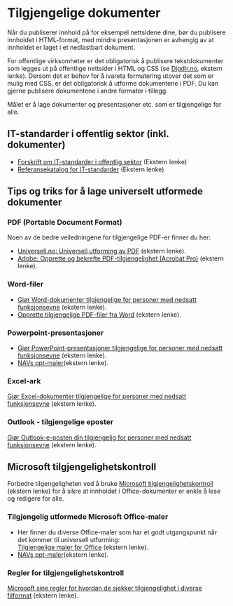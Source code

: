 # Tilgjengelige dokumenter
<p class="typo-ingress">Når du publiserer innhold på for eksempel nettsidene dine, bør du publisere innholdet i HTML-format, med mindre presentasjonen er avhengig av at innholdet er laget i et nedlastbart dokument.</p>

For offentlige virksomheter er det obligatorisk å publisere tekstdokumenter som legges ut på offentlige nettsider i HTML og CSS (se [Digdir.no](https://www.digdir.no/digitale-felleslosninger/publisering-av-tekstdokument/1494), ekstern lenke). Dersom det er behov for å ivareta formatering utover det som er mulig med CSS, er det obligatorisk å utforme dokumentene i PDF. Du kan gjerne publisere dokumentene i andre formater i tillegg.

Målet er å lage dokumenter og presentasjoner etc. som er tilgjengelige for alle.

## IT-standarder i offentlig sektor (inkl. dokumenter)
* [Forskrift om IT-standarder i offentlig sektor](https://lovdata.no/dokument/LTI/forskrift/2013-03-15-285) (Ekstern lenke)
* [Referansekatalog for IT-standarder](https://www.digdir.no/digitalisering-og-samordning/referansekatalogen-it-standardar/1480) (Ekstern lenke)

## Tips og triks for å lage universelt utformede dokumenter
### PDF (Portable Document Format)
Noen av de bedre veiledningene for tilgjengelige PDF-er finner du her:
- [Universell.no: Universell utforming av PDF](https://www.universell.no/uupdf/) (ekstern lenke).
- [Adobe: Opprette og bekrefte PDF-tilgjengelighet (Acrobat Pro)](https://helpx.adobe.com/no/acrobat/using/create-verify-pdf-accessibility.html) (ekstern lenke).

### Word-filer
- [Gjør Word-dokumenter tilgjengelige for personer med nedsatt funksjonsevne](https://support.microsoft.com/nb-no/office/gj%C3%B8re-word-dokumenter-tilgjengelige-for-personer-med-funksjonshemninger-d9bf3683-87ac-47ea-b91a-78dcacb3c66d#PickTab=Windows) (ekstern lenke).
- [Opprette tilgjengelige PDF-filer fra Word](https://support.microsoft.com/nb-no/office/opprette-tilgjengelige-pdf-filer-064625e0-56ea-4e16-ad71-3aa33bb4b7ed#PickTab=Windows) (ekstern lenke).

### Powerpoint-presentasjoner
- [Gjør PowerPoint-presentasjoner tilgjengelige for personer med nedsatt funksjonsevne](https://support.microsoft.com/nb-no/office/gj%C3%B8re-powerpoint-presentasjoner-tilgjengelige-for-personer-med-funksjonshemninger-6f7772b2-2f33-4bd2-8ca7-dae3b2b3ef25#picktab=windows) (ekstern lenke).
- [NAVs ppt-maler](https://identitet.nav.no/d/n49NiiediAKF/verktoy-og-maler#/maler/powerpoint)(ekstern lenke).

### Excel-ark
[Gjør Excel-dokumenter tilgjengelige for personer med nedsatt funksjonsevne](https://support.microsoft.com/nb-no/office/gj%C3%B8re-excel-dokumenter-tilgjengelige-for-personer-med-funksjonshemninger-6cc05fc5-1314-48b5-8eb3-683e49b3e593#picktab=windows) (ekstern lenke).

### Outlook - tilgjengelige eposter
[Gjør Outlook-e-posten din tilgjengelig for personer med nedsatt funksjonsevne](https://support.microsoft.com/nb-no/office/gj%C3%B8r-outlook-e-posten-din-tilgjengelig-for-personer-med-funksjonshemninger-71ce71f4-7b15-4b7a-a2e3-cf91721bbacb#picktab=windows) (ekstern lenke).

## Microsoft tilgjengelighetskontroll
Forbedre tilgengeligheten ved å bruke [Microsoft tilgjengelighetskontroll](https://support.microsoft.com/nb-no/office/forbedre-tilgjengelighet-med-tilgjengelighetskontroll-a16f6de0-2f39-4a2b-8bd8-5ad801426c7f#picktab=windows) (ekstern lenke) for å sikre at innholdet i Office-dokumenter er enkle å lese og redigere for alle.

### Tilgjengelig utformede Microsoft Office-maler
- Her finner du diverse Office-maler som har et godt utgangspunkt når det kommer til universell utforming: <br> [Tilgjengelige maler for Office](https://support.microsoft.com/nb-no/office/f%c3%a5-tilgjengelige-maler-for-office-ca086caa-2bd2-4ac8-8c12-4cd495bd4d76?ui=nb-no&rs=nb-no&ad=no) (ekstern lenke).
- [NAVs ppt-maler](https://identitet.nav.no/d/n49NiiediAKF/verktoy-og-maler#/maler/powerpoint)(ekstern lenke).

### Regler for tilgjengelighetskontroll
[Microsoft sine regler for hvordan de sjekker tilgjengelighet i diverse filformat](https://support.microsoft.com/nb-no/office/regler-for-tilgjengelighetskontroll-651e08f2-0fc3-4e10-aaca-74b4a67101c1) (ekstern lenke).

